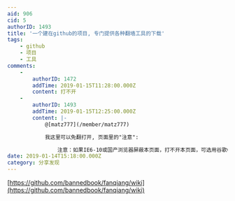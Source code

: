 ```yaml
---
aid: 906
cid: 5
authorID: 1493
title: '一个建在github的项目, 专门提供各种翻墙工具的下载'
tags:
    - github
    - 项目
    - 工具
comments:
    -
        authorID: 1472
        addTime: 2019-01-15T11:28:00.000Z
        content: 打不开
    -
        authorID: 1493
        addTime: 2019-01-15T12:25:00.000Z
        content: |-
            @[matz777](/member/matz777)

            我这里可以免翻打开, 页面里的"注意":  

                注意：如果IE6-10或国产浏览器屏蔽本页面，打不开本页面，可选用谷歌Chrome浏览器。
date: 2019-01-14T15:18:00.000Z
category: 分享发现
---
```


[https://github.com/bannedbook/fanqiang/wiki](https://github.com/bannedbook/fanqiang/wiki)
